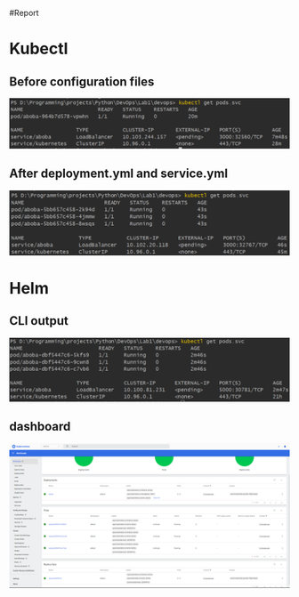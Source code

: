 #Report

# Kubectl

## Before configuration files

![](./files/1-pods.png)

## After deployment.yml and service.yml

![](./files/2-pods.png)

# Helm

## CLI output

![](./files/3-cli.png)

## dashboard
![](./files/4-dashboard.png)
